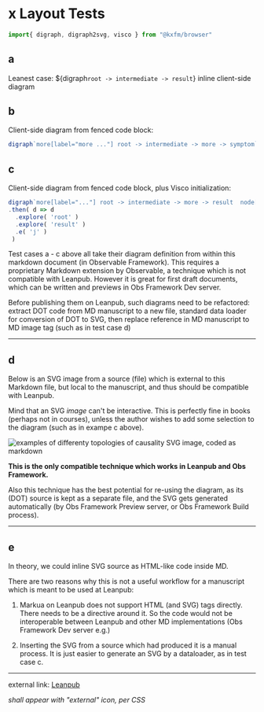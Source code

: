 # x Layout Tests

```js 
import{ digraph, digraph2svg, visco } from "@kxfm/browser"
```
## a
Leanest case: ${digraph`root -> intermediate -> result`} inline client-side diagram 

## b
Client-side diagram from fenced code block:
```js
digraph`more[label="more ..."] root -> intermediate -> more -> symptom`
```

## c
Client-side diagram from fenced code block, plus Visco initialization:
```js
digraph`more[label="..."] root -> intermediate -> more -> result  node[label="side effect"] root->side1 intermediate->side2 `
.then( d => d
  .explore( 'root' )
  .explore( 'result' )
  .e( 'j' )
 )
```

Test cases a - c above all take their diagram definition from within this markdown document (in Observable Framework). This requires a proprietary Markdown extension by Observable, a technique which is not compatible with Leanpub. However it is great for first draft documents, which can be written and previews in Obs Framework Dev server. 

Before publishing them on Leanpub, such diagrams need to be refactored: extract DOT code from MD manuscript to a new file, standard data loader for conversion of DOT to SVG, then replace reference in MD manuscript to MD image tag (such as in test case d)
- - -

## d
Below is an SVG image from a source (file) which is external to this Markdown file, but local to the manuscript, and thus should be compatible with Leanpub.

Mind that an SVG *image* can't be interactive. This is perfectly fine in books (perhaps not in courses), unless the author wishes to add some selection to the diagram (such as in exampe c above).

![examples of differenty topologies of causality](/fig/causality-topology.svg)
SVG image, coded as markdown

**This is the only compatible technique which works in Leanpub and Obs Framework.**

Also this technique has the best potential for re-using the diagram, as its (DOT) source is kept as a separate file, and the SVG gets generated automatically (by Obs Framework Preview server, or Obs Framework Build process).

- - -

## e
In theory, we could inline SVG source as HTML-like code inside MD.

There are two reasons why this is not a useful workflow for a manuscript which is meant to be used at Leanpub:

1. Markua on Leanpub does not support HTML (and SVG) tags directly. There needs to be a directive around it. So the code would not be interoperable between Leanpub and other MD implementations (Obs Framework Dev server e.g.)

1. Inserting the SVG from a source which had produced it is a manual process. It is just easier to generate an SVG by a dataloader, as in test case c.

- - -

external link: [Leanpub](https://leanpub.com/)

*shall appear with "external" icon, per CSS*
